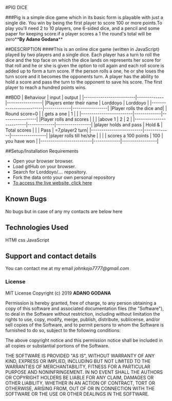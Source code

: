 #PIG DICE

###Pig is a simple dice game which in its basic form is playable with just a single die. You win by being the first player to score 100 or more points.To play you'll need 2 to 10 players, one 6-sided dice, and a pencil and some paper for keeping score.if a player scores a 1 the round's total will be zero**__By Adano Godana__**

##DESCRIPTION
####This is an online dice game (written in JavaScript) played by two players and a single dice. Each player has a turn to roll the dice and the top face on which the dice lands on represents her score for that roll and he or she is given the option to roll again and each roll score is added up to form a turn score. If the person rolls a one, he or she loses the turn score and it becomes the opponents turn. A player has the ability to hold a score and pass the turn to the opponent to save his score. The first player to reach a hundred points wins.

##BDD
|    Behaviour            |    input    |    output       |
|-------------------------|-------------|-----------------|
|Players enter their name | Lorddoyo    | Lorddoyo        |
|-------------------------|-------------|-----------------|
|Player rolls the dice and|             | Round score=0   |
|   gets a one            |      1      |                 |
|-------------------------|-------------|-----------------|
|Player rolls and scores  |             |                 |
|above 1                  |      2      |   2             |
|-------------------------|-------------|-----------------|
|player holds and pass    |  Hold &     | Total scores    |
|                         |     Pass    |  =7,player2 turn|
|-------------------------|-------------|-----------------|
|player rolls till he/she |             |                 |
|  scores a 100 points    |     100     |  you have won   |
|-------------------------|-------------|-----------------|

##Setup/Installation Requirements
* Open your browser browser.
* Load gitHub on your browser.
* Search for Lorddoyo/.... repository.
* Fork the data onto your own personal repository
* [To access the live website, click here](https://lorddoyo.github.io/pigdice/)

## Known Bugs
No bugs but in case of any my contacts are below here
## Technologies Used
HTMl
css
JavaScript
## Support and contact details
You can contact me at my email _johnkojo7777@gmail.com_
### License
MIT License  Copyright (c) 2019 **ADANO GODANA**

Permission is hereby granted, free of charge, to any person obtaining a copy
of this software and associated documentation files (the "Software"), to deal
in the Software without restriction, including without limitation the rights
to use, copy, modify, merge, publish, distribute, sublicense, and/or sell
copies of the Software, and to permit persons to whom the Software is
furnished to do so, subject to the following conditions:

The above copyright notice and this permission notice shall be included in all
copies or substantial portions of the Software.

THE SOFTWARE IS PROVIDED "AS IS", WITHOUT WARRANTY OF ANY KIND, EXPRESS OR
IMPLIED, INCLUDING BUT NOT LIMITED TO THE WARRANTIES OF MERCHANTABILITY,
FITNESS FOR A PARTICULAR PURPOSE AND NONINFRINGEMENT. IN NO EVENT SHALL THE
AUTHORS OR COPYRIGHT HOLDERS BE LIABLE FOR ANY CLAIM, DAMAGES OR OTHER
LIABILITY, WHETHER IN AN ACTION OF CONTRACT, TORT OR OTHERWISE, ARISING FROM,
OUT OF OR IN CONNECTION WITH THE SOFTWARE OR THE USE OR OTHER DEALINGS IN THE
SOFTWARE.
